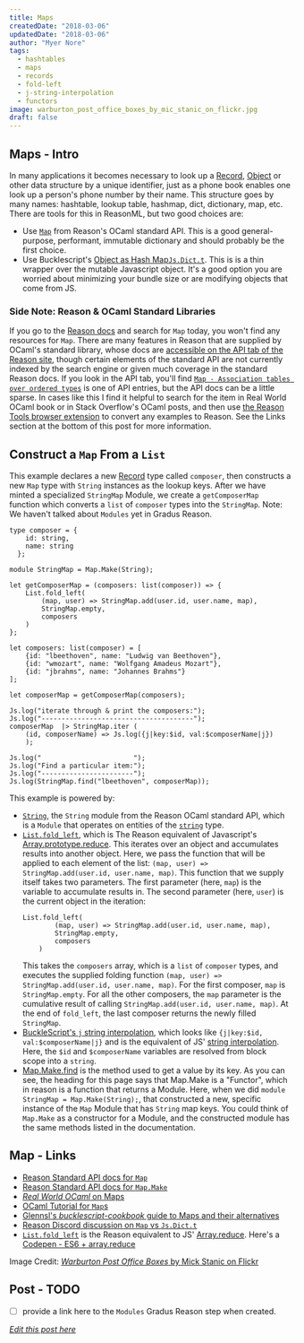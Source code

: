 ```yaml
---
title: Maps
createdDate: "2018-03-06"
updatedDate: "2018-03-06"
author: "Myer Nore"
tags:
  - hashtables
  - maps
  - records
  - fold-left
  - j-string-interpolation
  - functors
image: warburton_post_office_boxes_by_mic_stanic_on_flickr.jpg
draft: false
---
```


## Maps - Intro

In many applications it becomes necessary to look up a 
[Record](/steps/tags/records/), [Object](/steps/tags/objects/) or
other data structure by a unique identifier, just as a phone book
enables one look up a person's phone number by their name. This structure
goes by many names: hashtable, lookup table, hashmap, dict, dictionary, map, etc.
There are tools for this in ReasonML, but two good choices are: 

-   Use [`Map`](https://reasonml.github.io/api/Map.html) from Reason's OCaml standard API. 
    This is a good general-purpose, performant, immutable dictionary and should probably be 
    the first choice. 
-   Use Bucklescript's [Object as Hash Map`Js.Dict.t`](https://bucklescript.github.io/docs/en/object.html#object-as-record).
    This is is a thin wrapper over the mutable Javascript object.
    It's a good option you are worried about minimizing your bundle size or
    are modifying objects that come from JS. 

### Side Note: Reason & OCaml Standard Libraries

If you go to the [Reason docs](https://reasonml.github.io/docs/en/overview.html) and search
for `Map` today, you won't find any resources for `Map`. There are many
features in Reason that are supplied by OCaml's standard
library, whose docs are [accessible on the API tab of the Reason site](https://reasonml.github.io/api/index.html),
though certain elements of the standard API are not currently indexed 
by the search engine or given much coverage in the standard Reason docs. 
If you look in the API tab, you'll find [`Map - Association tables over ordered types`](https://reasonml.github.io/api/Map.html) is one of API entries, 
but the API docs can be a little sparse. In cases like this I find it helpful
to search for the item in Real World OCaml book or in Stack Overflow's OCaml posts, 
and then use [the Reason Tools browser extension](https://chrome.google.com/webstore/detail/reason-tools/kmdelnjbembbiodplmhgfjpecibfhadd) 
to convert any examples to Reason. See the Links section at the bottom of this post
for more information.

## Construct a `Map` From a `List`

This example declares a new [Record](/steps/tags/records/) type
called `composer`, then constructs a new `Map` type with `String` instances 
as the lookup keys. After we have minted a specialized `StringMap` Module,
we create a `getComposerMap` function which converts a `list` of `composer` types 
into the `StringMap`. Note: We haven't talked about `Modules` yet in Gradus Reason.

```reason
type composer = {
    id: string,
    name: string
  };
  
module StringMap = Map.Make(String);

let getComposerMap = (composers: list(composer)) => {
    List.fold_left(
        (map, user) => StringMap.add(user.id, user.name, map),
        StringMap.empty,
        composers
    )
};

let composers: list(composer) = [
    {id: "lbeethoven", name: "Ludwig van Beethoven"},
    {id: "wmozart", name: "Wolfgang Amadeus Mozart"},
    {id: "jbrahms", name: "Johannes Brahms"}
];

let composerMap = getComposerMap(composers);

Js.log("iterate through & print the composers:");
Js.log("--------------------------------------");
composerMap  |> StringMap.iter (
    (id, composerName) => Js.log({j|key:$id, val:$composerName|j})
    );

Js.log("                       ");
Js.log("Find a particular item:");
Js.log("-----------------------");
Js.log(StringMap.find("lbeethoven", composerMap));
```

This example is powered by: 

-   [`String`](https://reasonml.github.io/api/String.html),
    the `String` module from the Reason OCaml standard API, which is 
    a `Module` that operates on entities of the [`string`](https://realworldocaml.org/v1/en/html/imperative-programming-1.html#strings) 
    type. 
-   [`List.fold_left`](https://reasonml.github.io/api/List.html#VALfold_left), which is 
    The Reason equivalent of Javascript's [Array.prototype.reduce](https://developer.mozilla.org/en-US/docs/Web/JavaScript/Reference/Global_Objects/Array/Reduce). 
    This iterates over an object and accumulates results into another object.
    Here, we pass the function that will be applied to each element of the list: 
    `(map, user) => StringMap.add(user.id, user.name, map)`. This function that we supply 
    itself takes two parameters. The first parameter (here, `map`) is the variable 
    to accumulate results in. The second parameter (here, `user`) is the current object
    in the iteration:
    ```
    List.fold_left(
            (map, user) => StringMap.add(user.id, user.name, map),
            StringMap.empty,
            composers
        )
    ```
    This takes the `composers` array, which is a `list` of `composer` types,
    and executes the supplied folding function `(map, user) => StringMap.add(user.id, user.name, map)`.
    For the first composer, `map` is `StringMap.empty`. For all the other
    composers, the `map` parameter is the cumulative result of calling 
    `StringMap.add(user.id, user.name, map)`. At the end of `fold_left`, the last
    composer returns the newly filled `StringMap`.
-   [BuckleScript's `j` string interpolation](https://bucklescript.github.io/docs/en/common-data-types.html#interpolation), which 
    looks like `{j|key:$id, val:$composerName|j}` and is the equivalent of JS' [string interpolation](https://developer.mozilla.org/en-US/docs/Web/JavaScript/Reference/Template_literals). Here, the
    `$id` and `$composerName` variables are resolved from block scope into a `string`.
-   [Map.Make.find](https://reasonml.github.io/api/Map.Make.html#VALfind) is the
    method used to get a value by its key. As you can see, the heading for this page
    says that Map.Make is a "Functor", which in reason is a function that returns a Module.
    Here, when we did `module StringMap = Map.Make(String);`, that constructed
    a new, specific instance of the `Map` Module that has `String` map keys.
    You could think of `Map.Make` as a constructor for a Module, and the
    constructed module has the same methods listed in the documentation.

## Map - Links

-   [Reason Standard API docs for `Map`](https://reasonml.github.io/api/Map.html)
-   [Reason Standard API docs for `Map.Make`](https://reasonml.github.io/api/Map.Make.html)
-   [_Real World OCaml_ on Maps](https://realworldocaml.org/v1/en/html/maps-and-hash-tables.html)
-   [OCaml Tutorial for `Map`s](https://ocaml.org/learn/tutorials/map.html)
-   [Glennsl's _bucklescript-cookbook_ guide to Maps and their alternatives](https://github.com/glennsl/bucklescript-cookbook#create-a-map-data-structure-add-or-replace-an-entry-and-print-each-keyvalue-pair)
-   [Reason Discord discussion on `Map` vs `Js.Dict.t`](https://discordapp.com/channels/235176658175262720/235176658175262720?jump=419986814288265216)
-   [`List.fold_left`](https://reasonml.github.io/api/List.html#VALfold_left) is 
    the Reason equivalent to JS' [Array.reduce](https://developer.mozilla.org/en-US/docs/Web/JavaScript/Reference/Global_Objects/Array/Reduce). 
    Here's a [Codepen - ES6 + array.reduce](https://codepen.io/codekiln/pen/NXdmvB)

Image Credit: [_Warburton Post Office Boxes_ by Mick Stanic on Flickr](https://www.flickr.com/photos/splatt/316215760/)

## Post - TODO

-   [ ] provide a link here to the `Modules` Gradus Reason step when created.

_[Edit this post here](https://github.com/codekiln/gradus-reason/tree/master/data/steps/2018-03-06--maps/index.md)_
